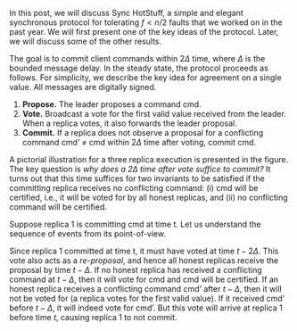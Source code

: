 ---
---

In this post, we will discuss Sync HotStuff, a simple and elegant synchronous protocol for tolerating $f < n/2$ faults that we worked on in the past year. We will first present one of the key ideas of the protocol. Later, we will discuss some of the other results.

The goal is to commit client commands within $2\Delta$ time, where $\Delta$ is the bounded message delay. In the steady state, the protocol proceeds as follows. For simplicity, we describe the key idea for agreement on a single value. All messages are digitally signed.

1. **Propose.** The leader proposes a command cmd.
2. **Vote.** Broadcast a vote for the first valid value received from the leader. When a replica votes, it also forwards the leader proposal.
3. **Commit.** If a replica does not observe a proposal for a conflicting command cmd’ $\neq$ cmd within $2\Delta$ time after voting, commit cmd.

A pictorial illustration for a three replica execution is presented in the figure. The key question is *why does a $2\Delta$ time after vote suffice to commit?* It turns out that this time suffices for two invariants to be satisfied if the committing replica receives no conflicting command: (i) cmd will be certified, i.e., it will be voted for by all honest replicas, and (ii) no conflicting command will be certified. 

Suppose replica 1 is committing cmd at time t. Let us understand the sequence of events from its point-of-view. 

Since replica 1 committed at time t, it must have voted at time $t - 2\Delta$. This vote also acts as a *re-proposal*, and hence all honest replicas receive the proposal by time $t- \Delta$. If no honest replica has received a conflicting command at $t-\Delta$, then it will vote for cmd and cmd will be certified. If an honest replica receives a conflicting command cmd’ after $t-\Delta$, then it will not be voted for (a replica votes for the first valid value). If it received cmd’ before $t-\Delta$, it will indeed vote for cmd’. But this vote will arrive at replica 1 before time $t$, causing replica 1 to not commit. 
